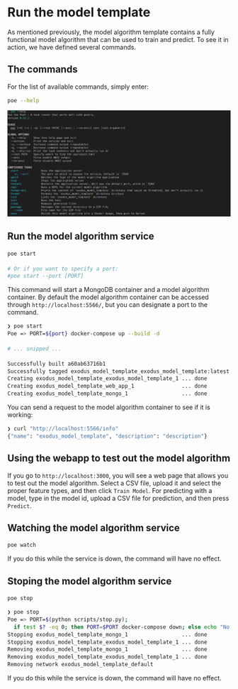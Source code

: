 # Run the model template

As mentioned previously, the model algorithm template contains a fully functional model algorithm that can be used to train and predict. To see it in action, we have defined several commands.

## The commands

For the list of available commands, simply enter:
```bash
poe --help
```

![](images/setup.png)

## Run the model algorithm service

```bash
poe start

# Or if you want to specify a port:
#poe start --port [PORT]
```

This command will start a MongoDB container and a model algorithm container. By default the model algorithm container can be accessed through `http://localhost:5566/`, but you can designate a port to the command.

```bash
❯ poe start
Poe => PORT=${port} docker-compose up --build -d

# ... snipped ...

Successfully built a60ab63716b1
Successfully tagged exodus_model_template_exodus_model_template:latest
Creating exodus_model_template_exodus_model_template_1 ... done
Creating exodus_model_template_web_app_1               ... done
Creating exodus_model_template_mongo_1                 ... done
```

You can send a request to the model algorithm container to see if it is working:

```bash
❯ curl "http://localhost:5566/info"
{"name": "exodus_model_template", "description": "description"}
```

## Using the webapp to test out the model algorithm

If you go to `http://localhost:3000`, you will see a web page that allows you to test out the model algorithm. Select a CSV file, upload it and select the proper feature types, and then click `Train Model`. For predicting with a model, type in the model id, upload a CSV file for prediction, and then press `Predict`.

## Watching the model algorithm service

```bash
poe watch
```

If you do this while the service is down, the command will have no effect.

## Stoping the model algorithm service

```bash
poe stop
```

```bash
❯ poe stop
Poe => PORT=$(python scripts/stop.py);
  if test $? -eq 0; then PORT=$PORT docker-compose down; else echo "No container running, not stopping anything"; fi
Stopping exodus_model_template_mongo_1                 ... done
Stopping exodus_model_template_exodus_model_template_1 ... done
Removing exodus_model_template_mongo_1                 ... done
Removing exodus_model_template_exodus_model_template_1 ... done
Removing network exodus_model_template_default
```

If you do this while the service is down, the command will have no effect.
